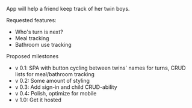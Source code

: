 App will help a friend keep track of her twin boys.

Requested features:
* Who's turn is next?
* Meal tracking
* Bathroom use tracking

Proposed milestones
* v 0.1: SPA with button cycling between twins' names for turns, CRUD lists for meal/bathroom tracking
* v 0.2: Some amount of styling
* v 0.3: Add sign-in and child CRUD-ability
* v 0.4: Polish, optimize for mobile
* v 1.0: Get it hosted
